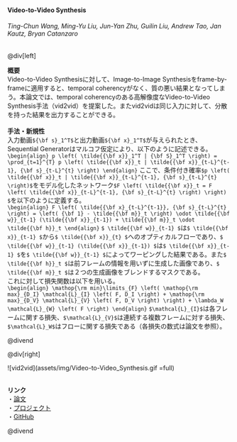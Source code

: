 #### Video-to-Video Synthesis
###### Ting-Chun Wang, Ming-Yu Liu, Jun-Yan Zhu, Guilin Liu, Andrew Tao, Jan Kautz, Bryan Catanzaro

@div[left]

__概要__<br>
Video-to-Video Synthesisに対して、Image-to-Image Synthesisをframe-by-frameに適用すると、temporal coherencyがなく、質の悪い結果となってしまう。本論文では、temporal coherencyのある高解像度なVideo-to-Video Synthesis手法（vid2vid）を提案した。またvid2vidは同じ入力に対して、分散を持った結果を出力することができる。<br>
<br>
__手法・新規性__<br>
入力動画`${\bf s}_1^T$`と出力動画`${\bf x}_1^T$`が与えられたとき、Sequential Generatorはマルコフ仮定により、以下のように記述できる。<br>
`\begin{align} p \left( \tilde{{\bf x}}_1^T | {\bf S}_1^T \right) = \prod_{t=1}^{T} p \left( \tilde{{\bf x}}_t | \tilde{{\bf x}}_{t-L}^{t-1}, {\bf s}_{t-L}^{t} \right) \end{align}`
ここで、条件付き確率`$p \left( \tilde{{\bf x}}_t | \tilde{{\bf x}}_{t-L}^{t-1}, {\bf s}_{t-L}^{t} \right)$`をモデル化したネットワーク`$F \left( \tilde{{\bf x}}_t = F \left( \tilde{{\bf x}}_{t-L}^{t-1}, {\bf s}_{t-L}^{t} \right) \right) $`を以下のように定義する。<br>
`\begin{align} F \left( \tilde{{\bf x}_{t-L}^{t-1}}, {\bf s}_{t-L}^{t} \right) = \left( {\bf 1} - \tilde{{\bf m}}_t \right) \odot \tilde{{\bf w}}_{t-1} (\tilde{{\bf x}}_{t-1}) + \tilde{{\bf m}}_t \odot \tilde{{\bf h}}_t \end{align}`
`$ \tilde{{\bf w}}_{t-1} $`は`$ \tilde{{\bf x}}_{t-1} $`から`$ \tilde{{\bf x}}_{t} $`へのオプティカルフローであり、`$ \tilde{{\bf w}}_{t-1} (\tilde{{\bf x}}_{t-1}) $`は`$ \tilde{{\bf x}}_{t-1} $`を`$ \tilde{{\bf w}}_{t-1} $`によってワーピングした結果である。また`$ \tilde{{\bf h}}_t $`は前フレームの情報を用いずに生成した画像であり、`$ \tilde{{\bf m}}_t $`は２つの生成画像をブレンドするマスクである。<br>
これに対して損失関数は以下を用いる。<br>
`\begin{align} \mathop{\rm min}\limits_{F} \left( \mathop{\rm max}_{D_I} \mathcal{L}_{I} \left( F, D_I \right) + \mathop{\rm max}_{D_V} \mathcal{L}_{V} \left( F, D_V \right) \right) + \lambda_W \mathcal{L}_{W} \left( F \right) \end{align}`
`$\mathcal{L}_{I}$`は各フレームに関する損失、`$\mathcal{L}_{V}$`は連続する複数フレームに対する損失、`$\mathcal{L}_W$`はフローに関する損失である（各損失の数式は論文を参照）。

@divend

@div[right]

![vid2vid](assets/img/Video-to-Video_Synthesis.gif =full)<br>
<br>

__リンク__<br>
・[論文](https://tcwang0509.github.io/vid2vid/paper_vid2vid.pdf)<br>
・[プロジェクト](https://tcwang0509.github.io/vid2vid/)<br>
・[GitHub](https://github.com/NVIDIA/vid2vid)<br>

@divend